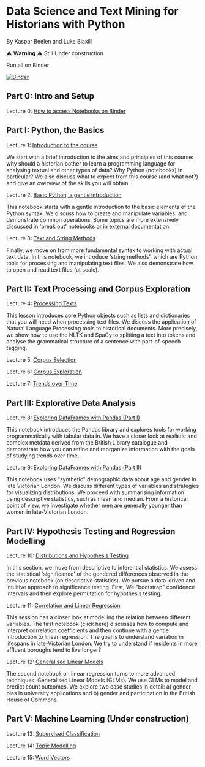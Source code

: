 # Data Science and Text Mining for Historians with Python
By Kaspar Beelen and Luke Blaxill

⚠️ **Warning** ⚠️  Still Under construction

Run all on Binder

[![Binder](https://mybinder.org/badge_logo.svg)](https://mybinder.org/v2/gh/kasparvonbeelen/ghi_python/main)

## Part 0: Intro and Setup

Lecture 0: [How to access Notebooks on Binder](introduction.md)

## Part I: Python, the Basics

Lecture 1: [Introduction to the  course](https://mybinder.org/v2/gh/kasparvonbeelen/ghi_python/main?labpath=1_-_Introduction.ipynb)

We start with a brief introduction to the aims and principles of this course: why should a historian bother to learn a programming language for analysing textual and other types of data? Why Python (notebooks) in particular? We also discuss what to expect from this course (and what not?) and give an overview of the skills you will obtain. 


Lecture 2: [Basic Python, a gentle introduction](https://mybinder.org/v2/gh/kasparvonbeelen/ghi_python/main?labpath=2_-_Values_and_Variables.ipynb)

This notebook starts with a gentle introduction to the basic elements of the Python syntax. We discuss how to create and manipulate variables, and demonstrate common operations. Some topics are more extensively discussed in 'break out' notebooks or in external documentation.

Lecture 3: [Text and String Methods](https://mybinder.org/v2/gh/kasparvonbeelen/ghi_python/main?labpath=3_-_Text_and_String_Methods.ipynb)

Finally, we move on from more fundamental syntax to working with actual text data. In this notebook, we introduce 'string methods', which are Python tools for processing and manipulating text files. We also demonstrate how to open and read text files (at scale).

## Part II: Text Processing and Corpus Exploration

Lecture 4: [Processing Texts](https://mybinder.org/v2/gh/kasparvonbeelen/ghi_python/main?labpath=4_-_Processing_texts.ipynb)

This lesson introduces core Python objects such as lists and dictionaries that you will need when processing text files. We discuss the application of Natural Language Processing tools to historical documents. More precisely, we show how to use the NLTK and SpaCy to splitting a text into tokens and analyse the grammatical structure of a sentence with part-of-speech tagging.

Lecture 5: [Corpus Selection](https://mybinder.org/v2/gh/kasparvonbeelen/ghi_python/main?labpath=5_-_Corpus_Selection.ipynb)


Lecture 6: [Corpus Exploration](https://mybinder.org/v2/gh/kasparvonbeelen/ghi_python/main?labpath=6_-_Corpus_Exploration.ipynb)

Lecture 7: [Trends over Time](https://mybinder.org/v2/gh/kasparvonbeelen/ghi_python/main?labpath=7_-_Trends_over_time.ipynb)


## Part III: Explorative Data Analysis

Lecture 8: [Exploring DataFrames with Pandas (Part I)](https://mybinder.org/v2/gh/kasparvonbeelen/ghi_python/main?labpath=8_-_Data_Exploration_with_Pandas_I.ipynb)

This notebook introduces the Pandas library and explores tools for working programmatically with tabular data in. We have a closer look at realistic and complex metdata derived from the British Library catalogue and demonstrate how you can refine and reorganize information with the goals of studying trends over time.

Lecture 9: [Exploring DataFrames with Pandas (Part II)](https://mybinder.org/v2/gh/kasparvonbeelen/ghi_python/main?labpath=9_-_Data_Exploration_with_Pandas_Part_II.ipynb)

This notebook uses  "synthetic" demographic data about age and gender in late Victorian London. We discuss different types of variables and strategies for visualizing distributions. We proceed with summarising information using descriptive statistics, such as mean and median. From a historical point of view, we investigate whether men are generally younger than women in late-Victorian London.

## Part IV: Hypothesis Testing and Regression Modelling

Lecture 10: [Distributions and Hypothesis Testing](https://mybinder.org/v2/gh/kasparvonbeelen/ghi_python/main?labpath=10_-_Hypothesis_Testing.ipynb)

In this section, we move from descriptive to inferential statistics. We assess the statistical 'significance' of the gendered differences observed in the previous notebook (on descriptive statistics). We pursue a data-driven and intuitive approach to significance testing. First, We "bootstrap" confidence intervals and then explore permutation for hypothesis testing.

Lecture 11: [Correlation and Linear Regression](https://mybinder.org/v2/gh/kasparvonbeelen/ghi_python/main?labpath=11_-_Linear_Regression.ipynb)

This session has a closer look at modelling the relation between different variables. The first notebook (click here) discusses how to compute and interpret correlation coefficients and then continue with a gentle introduction to linear regression. The goal is to understand variation in lifespans in late-Victorian London. We try to understand if residents in more affluent boroughs tend to live longer?

Lecture 12: [Generalised Linear Models](https://mybinder.org/v2/gh/kasparvonbeelen/ghi_python/main?labpath=12_-_Generalised_Linear_Models.ipynb)

The second notebook on linear regression turns to more advanced techniques: Generalised Linear Models (GLMs). We use GLMs to model and predict count outcomes. We explore two case studies in detail: a) gender bias in university applications and b) gender and participation in the British House of Commons.

## Part V: Machine Learning (Under construction)

Lecture 13: [Supervised Classification](https://mybinder.org/v2/gh/kasparvonbeelen/ghi_python/4-tables?labpath=13_-_Supervised_Learning.ipynb)

Lecture 14: [Topic Modelling](https://mybinder.org/v2/gh/kasparvonbeelen/ghi_python/4-tables?labpath=14_-_Topic_Modelling.ipynb)

Lecture 15: [Word Vectors](https://mybinder.org/v2/gh/kasparvonbeelen/ghi_python/4-tables?labpath=15_-_Word_Vectors.ipynb)









